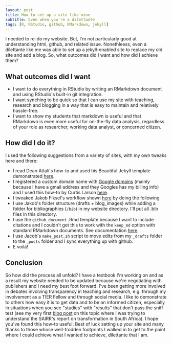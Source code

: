 ```yaml
---
layout: post
title: How to set up a site like mine
subtitle: Even when you're a dilettante
tags: [R, RStudio, github, RMarkdown, jekyll]
---
```


I needed to re-do my website. But, I'm not particularly good at understanding html, github, and related issue. Nonethleess, even a dilettante like me was able to set up a jekyll-enabled site to replace my old site and add a blog. So, what outcomes did I want and how did I achieve them?

What outcomes did I want
------------------------

-   I want to do everything in RStudio by writing an RMarkdown document and using RStudio's built-in git integration.
-   I want synching to be quick so that I can use my site with teaching, research and blogging in a way that is easy to maintain and relatively hassle-free.
-   I want to show my students that markdown is useful and that RMarkdown is even more useful for on-the-fly data analysis, regardless of your role as researcher, working data analyst, or concerned citizen.

How did I do it?
----------------

I used the following suggestions from a variety of sites, with my own tweaks here and there:

-   I read Dean Attali's how-to and used his Beautiful Jekyll template demonstrated [here](http://deanattali.com/2015/03/12/beautiful-jekyll-how-to-build-a-site-in-minutes/).
-   I registered a custom domain name with [Google domains](domains.google.com) (mainly because I have a gmail address and they Googles has my billing info) and I used this how-to by Curtis Larson [here](http://www.curtismlarson.com/blog/2015/04/12/github-pages-google-domains/).
-   I tweaked Jakob Fiksel's workflow shown [here](https://jfiksel.github.io/2017-01-25-hello-world/) by doing the following
-   I use Jakob's folder structure (drafts + blog\_images) while adding a folder for bibliographies (`/bib`) in my website directory. I'll put all .bib files in this directory.
-   I use the `github_document` .Rmd template because I want to include citations and I couldn't get this to work with the `keep_md` option with standard RMarkdown documents. See documentation [here](http://rmarkdown.rstudio.com/github_document_format.html).
-   I use Jacob's `make_post.sh` script to move edits from my `_drafts` folder to the `_posts` folder and I sync everything up with github.
-   E voilà!

Conclusion
----------

So how did the process all unfold? I have a textbook I'm working on and as a result my website needed to be updated because we're negotiating with publishers and I need my best foot forward. I've been getting more involved in debates involving transparency in teaching and research, e.g. through my involvement as a TIER Fellow and through social media. I like to demonstrate to others how easy it is to get data and to be an informed citizen, especially in situations when you see "studies" with "results" that don't pass the sniff test (see my very first [blog post](/2017-07-04-sairr-check/) on this topic where I was trying to understand the SAIRR's report on transformation in South Africa). I hope you've found this how-to useful. Best of luck setting up your site and many thanks to those whose well-trodden footprints I walked in to get to the point where I could achieve what I wanted to achieve, dilettante that I am.
